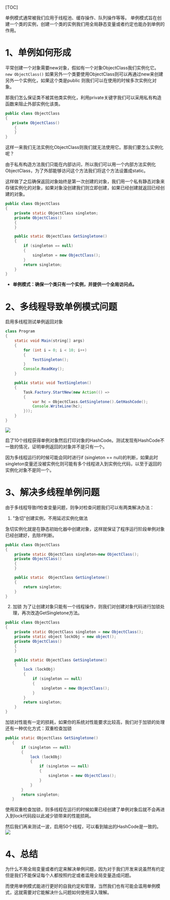 [TOC]

单例模式通常被我们应用于线程池、缓存操作、队列操作等等。
单例模式旨在创建一个类的实例，创建一个类的实例我们用全局静态变量或者约定也能办到单例的作用。

# 1、单例如何形成
平常创建一个对象需要new对象，假如有一个对象ObjectClass我们实例化它。
`new ObjectClass()`
如果另外一个类要使用ObjectClass则可以再通过new来创建另外一个实例化，如果这个类是public 则我们可以在使用的时候多次实例化对象。

那我们怎么保证类不被其他类实例化，利用private关键字我们可以采用私有构造函数来阻止外部实例化该类。
```java
public class ObjectClass
{
   private ObjectClass()
    {
    }
}
```
这样一来我们无法实例化ObjectClass则我们就无法使用它。那我们要怎么实例化呢？

由于私有构造方法我们只能在内部访问，所以我们可以用一个内部方法实例化ObjectClass，为了外部能够访问这个方法我们将这个方法设置成static。

这样做了之后确保返回对象始终是第一次创建的对象，我们用一个私有静态对象来存储实例化的对象，如果对象没创建我们则立即创建，如果已经创建就返回已经创建的对象。
```java
public class ObjectClass
{
    private static ObjectClass singleton;
    private ObjectClass()
    {
    }

    public static ObjectClass GetSingletone()
    {
        if (singleton == null)
        {
            singleton = new ObjectClass();
        }
        return singleton;
    }
}
```
 - **单例模式：确保一个类只有一个实例，并提供一个全局访问点。**

# 2、多线程导致单例模式问题
启用多线程测试单例返回对象
```java
class Program
{
    static void Main(string[] args)
    {
        for (int i = 0; i < 10; i++)
        {
            TestSingleton();
        }
        Console.ReadKey();
    }

    public static void TestSingleton()
    {
        Task.Factory.StartNew(new Action(() =>
        {
            var hc = ObjectClass.GetSingletone().GetHashCode();
            Console.WriteLine(hc);
        }));
    }
}
```
![](https://img2018.cnblogs.com/blog/993045/201911/993045-20191110221915487-252198249.jpg)

启了10个线程获得单例对象然后打印对象的HashCode。测试发现有HashCode不一致的情况，证明单例返回的对象并不是只有一个。

因为多线程运行的时候可能会同时进行if (singleton == null)的判断，如果此时singleton变量还没被实例化则可能有多个线程进入到实例化代码，以至于返回的实例化对象不是同一个。

# 3、解决多线程单例问题
由于多线程导致if检查变量问题，则争对检查问题我们可以有两类解决办法：
 1. "急切"创建实例，不用延迟实例化做法

急切实例化就是在静态初始化器中创建对象，这样就保证了程序运行阶段单例对象已经创建好，去除if判断。
```java
public class ObjectClass
{
    private static ObjectClass singleton=new ObjectClass();
    private ObjectClass()
    {
    }

    public static  ObjectClass GetSingletone()
    {
        return singleton;
    }
}
```
 2. 加锁
为了让创建对象只能有一个线程操作，则我们对创建对象代码进行加锁处理，再次改造GetSingletone方法。
```java
public class ObjectClass
{
    private static ObjectClass singleton = new ObjectClass();
    private static object lockObj = new object();
    private ObjectClass()
    {
    }

    public static ObjectClass GetSingletone()
    {
        lock (lockObj)
        {
            if (singleton == null)
            {
                singleton = new ObjectClass();
            }
        }
        return singleton;
    }
}
```
加锁对性能有一定的损耗，如果你的系统对性能要求比较高，我们对于加锁的处理还有一种优化方式：双重检查加锁
```java
public static ObjectClass GetSingletone()
   {
       if (singleton == null)
       {
           lock (lockObj)
           {
               if (singleton == null)
               {
                   singleton = new ObjectClass();
               }
           }
       }
       return singleton;
   }
```
使用双重检查加锁，则多线程在运行的时候如果已经创建了单例对象后就不会再进入到lock代码段以此减少锁带来的性能损耗。

然后我们再来测试一波，启用50个线程，可以看到输出的HashCode是一致的。
![](https://img2018.cnblogs.com/blog/993045/201911/993045-20191110233511414-127936645.jpg)

# 4、总结
为什么不用全局变量或者约定来解决单例问题，因为对于我们开发来说虽然有约定但是我们不能保证每个人都按照约定或者滥用全局变量造成问题。

而使用单例模式能进行更好的自我约定和管理，当然我们也有可能会滥用单例模式，这就需要对它能解决什么问题如何使用深入理解。
